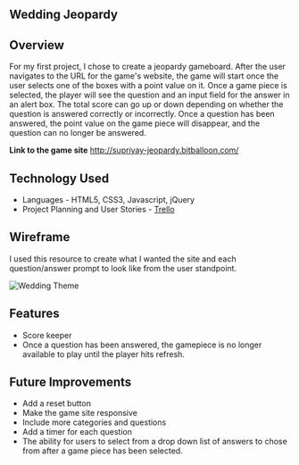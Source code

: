 ## Wedding Jeopardy
## Overview

For my first project, I chose to create a jeopardy gameboard. After the user navigates to the URL for the game's website, the game will start once the user selects one of the boxes with a point value on it.  Once a game piece is selected, the player will see the question and an input field for the answer in an alert box.  The total score can go up or down depending on whether the question is answered correctly or incorrectly.  Once a question has been answered, the point value on the game piece will disappear, and the question can no longer be answered.

**Link to the game site** <http://supriyay-jeopardy.bitballoon.com/>

## Technology Used

* Languages - HTML5, CSS3, Javascript, jQuery
* Project Planning and User Stories  - [Trello](https://trello.com/b/J5TmVQe1/jeopardy-game-workflow)

## Wireframe

I used this resource to create what I wanted the site and each question/answer prompt to look like from the user standpoint.

![Wedding Theme](https://github.com/SupriyaY/Project-1---WDI13/blob/master/Project1-Jeopardy/Wireframe%20.png)

## Features

* Score keeper
* Once a question has been answered, the gamepiece is no longer available to play until the player hits refresh.

## Future Improvements

* Add a reset button
* Make the game site responsive
* Include more categories and questions
* Add a timer for each question
* The ability for users to select from a drop down list of answers to chose from after a game piece has been selected.
